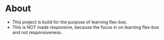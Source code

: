 # About

- This project is build for the purpose of learning flex-box. 
- This is NOT made responsive, because the focus in on learning flex-box and not responsiveness.